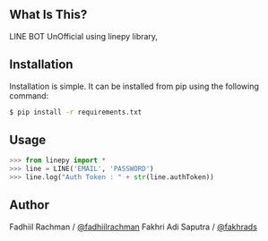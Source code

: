 ## What Is This?

LINE BOT UnOfficial using linepy library,

## Installation

Installation is simple. It can be installed from pip using the following command:
```sh
$ pip install -r requirements.txt
```

## Usage

```python
>>> from linepy import *
>>> line = LINE('EMAIL', 'PASSWORD')
>>> line.log("Auth Token : " + str(line.authToken))
```

## Author
Fadhiil Rachman / [@fadhiilrachman](https://www.instagram.com/fadhiilrachman)
Fakhri Adi Saputra / [@fakhrads](https://www.instagram.com/fakhrads)
